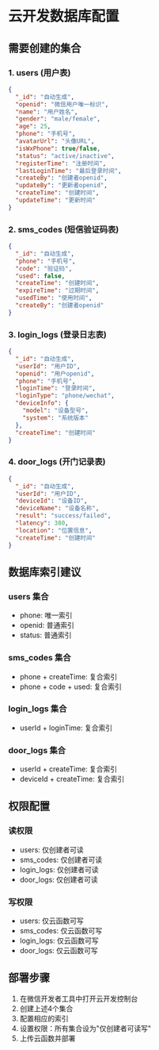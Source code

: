 # 云开发数据库配置

## 需要创建的集合

### 1. users (用户表)
```json
{
  "_id": "自动生成",
  "openid": "微信用户唯一标识",
  "name": "用户姓名",
  "gender": "male/female",
  "age": 25,
  "phone": "手机号",
  "avatarUrl": "头像URL",
  "isWxPhone": true/false,
  "status": "active/inactive",
  "registerTime": "注册时间",
  "lastLoginTime": "最后登录时间",
  "createBy": "创建者openid",
  "updateBy": "更新者openid", 
  "createTime": "创建时间",
  "updateTime": "更新时间"
}
```

### 2. sms_codes (短信验证码表)
```json
{
  "_id": "自动生成",
  "phone": "手机号",
  "code": "验证码",
  "used": false,
  "createTime": "创建时间",
  "expireTime": "过期时间",
  "usedTime": "使用时间",
  "createBy": "创建者openid"
}
```

### 3. login_logs (登录日志表)
```json
{
  "_id": "自动生成",
  "userId": "用户ID",
  "openid": "用户openid",
  "phone": "手机号",
  "loginTime": "登录时间",
  "loginType": "phone/wechat",
  "deviceInfo": {
    "model": "设备型号",
    "system": "系统版本"
  },
  "createTime": "创建时间"
}
```

### 4. door_logs (开门记录表)
```json
{
  "_id": "自动生成",
  "userId": "用户ID",
  "deviceId": "设备ID",
  "deviceName": "设备名称",
  "result": "success/failed",
  "latency": 380,
  "location": "位置信息",
  "createTime": "创建时间"
}
```

## 数据库索引建议

### users 集合
- phone: 唯一索引
- openid: 普通索引
- status: 普通索引

### sms_codes 集合
- phone + createTime: 复合索引
- phone + code + used: 复合索引

### login_logs 集合
- userId + loginTime: 复合索引

### door_logs 集合
- userId + createTime: 复合索引
- deviceId + createTime: 复合索引

## 权限配置

### 读权限
- users: 仅创建者可读
- sms_codes: 仅创建者可读
- login_logs: 仅创建者可读
- door_logs: 仅创建者可读

### 写权限
- users: 仅云函数可写
- sms_codes: 仅云函数可写
- login_logs: 仅云函数可写
- door_logs: 仅云函数可写

## 部署步骤

1. 在微信开发者工具中打开云开发控制台
2. 创建上述4个集合
3. 配置相应的索引
4. 设置权限：所有集合设为"仅创建者可读写"
5. 上传云函数并部署 